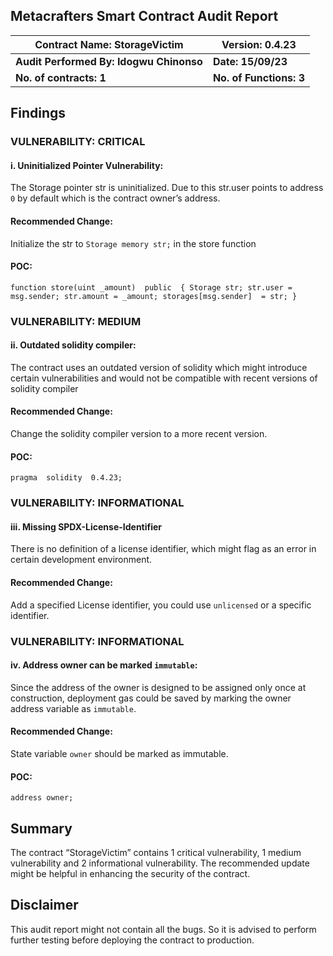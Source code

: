 ﻿## Metacrafters Smart Contract Audit Report


|Contract Name: StorageVictim| Version: 0.4.23 |
|--|--|
| **Audit Performed By: Idogwu Chinonso** | **Date: 15/09/23** |
|**No. of contracts: 1**|**No. of Functions: 3**|

## Findings

### VULNERABILITY:  CRITICAL

#### i. Uninitialized Pointer Vulnerability:
The Storage pointer str is uninitialized. Due to this str.user points to address `0` by default which is the contract owner’s address.
#### Recommended Change:
Initialize the str to `Storage memory str;` in the store function
#### POC:

    function store(uint _amount)  public  { Storage str; str.user =  msg.sender; str.amount = _amount; storages[msg.sender]  = str; }

### VULNERABILITY:  MEDIUM
#### ii. Outdated solidity compiler:
The contract uses an outdated version of solidity which might introduce certain vulnerabilities and would not be compatible with recent versions of solidity compiler

#### Recommended Change:
Change the solidity compiler version to a more recent version.

#### POC:

    pragma  solidity  0.4.23;


### VULNERABILITY:  INFORMATIONAL
#### iii. Missing SPDX-License-Identifier
There is no definition of a license identifier, which might flag as an error in certain development environment.

#### Recommended Change:
Add a specified License identifier, you could use `unlicensed` or a specific identifier.

### VULNERABILITY:  INFORMATIONAL
#### iv. Address owner can be marked `immutable`:
Since the address of the owner is designed to be assigned only once at construction, deployment gas could be saved by marking the owner address variable as `immutable`.

#### Recommended Change:
State variable `owner` should be marked as immutable.

#### POC:

    address owner; 

## Summary

The contract “StorageVictim” contains 1 critical vulnerability, 1 medium vulnerability and 2 informational vulnerability. The recommended update might be
helpful in enhancing the security of the contract.

## Disclaimer

This audit report might not contain all the bugs. So it is advised to
perform further testing before deploying the contract to production.
